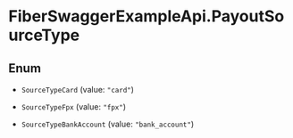 # FiberSwaggerExampleApi.PayoutSourceType

## Enum


* `SourceTypeCard` (value: `"card"`)

* `SourceTypeFpx` (value: `"fpx"`)

* `SourceTypeBankAccount` (value: `"bank_account"`)


